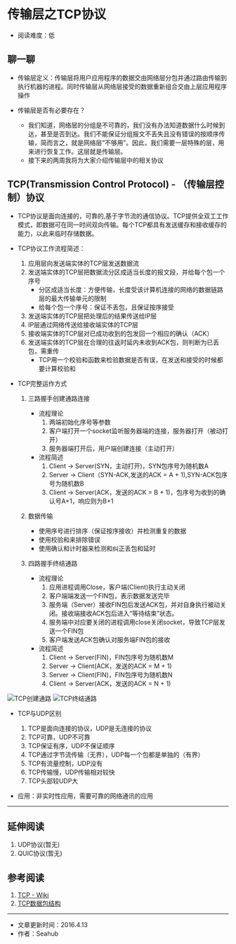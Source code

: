 # 传输层之TCP协议
* 阅读难度：低

## 聊一聊
* 传输层定义：传输层将用户应用程序的数据交由网络层分包并通过路由传输到执行机器的进程。同时传输层从网络层接受的数据重新组合交由上层应用程序操作

* 传输层是否有必要存在？
	* 我们知道，网络层的分组是不可靠的，我们没有办法知道数据什么时候到达，甚至是否到达。我们不能保证分组报文不丢失且没有错误的按顺序传输，简而言之，就是网络层“不够用”。因此，我们需要一层特殊的层，用来进行恢复工作。这层就是传输层。
	* 接下来的两周我将为大家介绍传输层中的相关协议

	
## TCP(Transmission Control Protocol) - （传输层控制）协议 
* TCP协议是面向连接的，可靠的,基于字节流的通信协议。TCP提供全双工工作模式，即数据可在同一时间双向传输。每个TCP都具有发送缓存和接收缓存的能力，以此来临时存储数据。
* TCP协议工作流程简述：
	1. 应用层向发送端实体的TCP层发送数据流
	2. 发送端实体的TCP层把数据流分区成适当长度的报文段，并给每个包一个序号
		* 分区成适当长度：方便传输，长度受该计算机连接的网络的数据链路层的最大传输单元的限制
		* 给每个包一个序号：保证不丢包，且保证按序接受
	3. 发送端实体的TCP层把处理后的结果传送给IP层
	4. IP层通过网络传送给接收端实体的TCP层
	5. 接收端实体的TCP层对已成功收到的包发回一个相应的确认（ACK）
	6. 发送端实体的TCP层在合理的往返时延内未收到ACK包，则判断为已丢包，需重传
		* TCP用一个校验和函数来检验数据是否有误，在发送和接受的时候都要计算校验和
		
* TCP完整运作方式
	1. 三路握手创建通路连接
		* 流程理论
			1. 两端初始化序号等参数
			2. 客户端打开一个socket监听服务器端的连接，服务器打开（被动打开）
			3. 服务器端打开后，用户端创建连接（主动打开）
		* 流程简述
			1. Client -> Server(SYN，主动打开)，SYN包序号为随机数A
			2. Server -> Client（SYN-ACK,发送的ACK = A + 1),SYN-ACK包序号为随机数B
			3. Client -> Server(ACK，发送的ACK = B + 1)，包序号为收到的确认号A+1，响应则为B+1
		

	2. 数据传输
		* 使用序号进行排序（保证按序接收）并检测重复的数据
		* 使用校验和来排除错误
		* 使用确认和计时器来检测和纠正丢包和延时
	3. 四路握手终结通路
		* 流程理论
			1. 应用进程调用Close，客户端(Client)执行主动关闭
			2. 客户端端发送一个FIN包，表示数据发送完毕
			3. 服务端（Server）接收FIN包后发送ACK包，并对自身执行被动关闭。接收端接收ACK包后进入“等待结束”状态。
			4. 服务端中对应要关闭的进程调用close关闭socket，导致TCP层发送一个FIN包
			5. 客户端发送ACK包确认对服务端FIN包的接收
		* 流程简述
			1. Client -> Server(FIN)，FIN包序号为随机数M
			2. Server -> Client(ACK，发送的ACK = M + 1)
			3. Server -> Client(FIN)，FIN包序号为随机数N
			3. Client -> Server(ACK，发送的ACK = N + 1)

![TCP创建通路](https://github.com/SeaHub/BlogOfComputerNetwork/blob/master/res/TCPCreate.png?raw=true)
![TCP终结通路](https://github.com/SeaHub/BlogOfComputerNetwork/blob/master/res/TCPClose.png?raw=true) 

* TCP与UDP区别
	1. TCP是面向连接的协议，UDP是无连接的协议
	2. TCP可靠，UDP不可靠
	3. TCP保证有序，UDP不保证顺序
	4. TCP通过字节流传输（无界），UDP每一个包都是单独的（有界）
	5. TCP有流量控制，UDP没有
	6. TCP传输慢，UDP传输相对较快
	7. TCP头部较UDP大
	
	
* 应用：非实时性应用，需要可靠的网络通讯的应用

---
## 延伸阅读
1. UDP协议(暂无)
2. QUIC协议(暂无)

## 参考阅读
1. [TCP - Wiki](https://zh.wikipedia.org/wiki/%E4%BC%A0%E8%BE%93%E6%8E%A7%E5%88%B6%E5%8D%8F%E8%AE%AE)
2. [TCP数据包结构](http://www.chnlanker.net/jie-du-tcp-udp-shu-ju-bao-er-tcp-shu-ju-bao-jie-gou.html)


---

* 文章更新时间：2016.4.13
* 作者：Seahub
